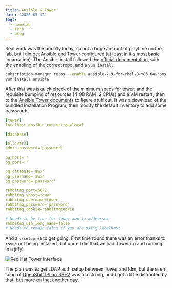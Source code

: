 ```yaml
---
title: Ansible & Tower
date: '2020-05-12'
tags:
  - homelab
  - tech
  - blog
---
```

Real work was the priority today, so not a huge amount of playtime on the lab, but I did get Ansible and Tower configured (at least in it's most basic incarnation). The Ansible install followed the [official documentation](https://docs.ansible.com/ansible/latest/installation_guide/intro_installation.html#installing-ansible-on-rhel-centos-or-fedora), with the enabling of the correct repo, and a `yum install`

```bash
subscription-manager repos --enable ansible-2.9-for-rhel-8-x86_64-rpms
yum install ansible
```

After that was a quick check of the minimum specs for tower, and the requisite bumping of resources (4 GB RAM, 2 CPUs) and a VM restart, then to the [Ansible Tower documents](https://docs.ansible.com/ansible-tower/latest/html/quickinstall/download_tower.html) to figure stuff out. It was a download of the bundled Installation Program, then modify the default inventory to add some passwords

```yaml
[tower]
localhost ansible_connection=local

[database]

[all:vars]
admin_password='password'

pg_host=''
pg_port=''

pg_database='awx'
pg_username='awx'
pg_password='password'

rabbitmq_port=5672
rabbitmq_vhost=tower
rabbitmq_username=tower
rabbitmq_password='password'
rabbitmq_cookie=rabbitmqcookie

# Needs to be true for fqdns and ip addresses
rabbitmq_use_long_name=false
# Needs to remain false if you are using localhost
```

And a `./setup.sh` to get going. First time round there was an error thanks to `rsync` not being installed, but once I did that we had Tower up and running in a jiffy!

![Red Hat Tower Interface](/images/tower-dashboard.png "Ansible Tower Dashboard - a bit empty for now, but will soon get filled with playbooks.")

The plan was to get LDAP auth setup between Tower and Idm, but the siren song of [OpenShift IPI on RHEV](https://docs.openshift.com/container-platform/4.4/installing/installing_rhv/installing-rhv-default.html) was too strong, and I got a little distracted by that, but more on that another day.